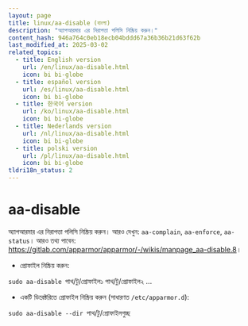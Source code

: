 ```yaml
---
layout: page
title: linux/aa-disable (বাংলা)
description: "অ্যাপআরমার এর নিরাপত্তা পলিসি নিষ্ক্রিয় করুন।"
content_hash: 946a764c0eb18ecb04bddd67a36b36b21d63f62b
last_modified_at: 2025-03-02
related_topics:
  - title: English version
    url: /en/linux/aa-disable.html
    icon: bi bi-globe
  - title: español version
    url: /es/linux/aa-disable.html
    icon: bi bi-globe
  - title: 한국어 version
    url: /ko/linux/aa-disable.html
    icon: bi bi-globe
  - title: Nederlands version
    url: /nl/linux/aa-disable.html
    icon: bi bi-globe
  - title: polski version
    url: /pl/linux/aa-disable.html
    icon: bi bi-globe
tldri18n_status: 2
---
```

# aa-disable

অ্যাপআরমার এর নিরাপত্তা পলিসি নিষ্ক্রিয় করুন।
আরও দেখুন: `aa-complain`, `aa-enforce`, `aa-status`।
আরও তথ্য পাবেন: <https://gitlab.com/apparmor/apparmor/-/wikis/manpage_aa-disable.8>।

- প্রোফাইল নিষ্ক্রিয় করুন:

`sudo aa-disable `<span class="tldr-var badge badge-pill bg-dark-lm bg-white-dm text-white-lm text-dark-dm font-weight-bold">পাথ/টু/প্রোফাইল১ পাথ/টু/প্রোফাইল২ ...</span>

- একটি ডিরেক্টরিতে প্রোফাইল নিষ্ক্রিয় করুন (সাধারণত `/etc/apparmor.d`):

`sudo aa-disable --dir `<span class="tldr-var badge badge-pill bg-dark-lm bg-white-dm text-white-lm text-dark-dm font-weight-bold">পাথ/টু/প্রোফাইলগুচ্ছ</span>
